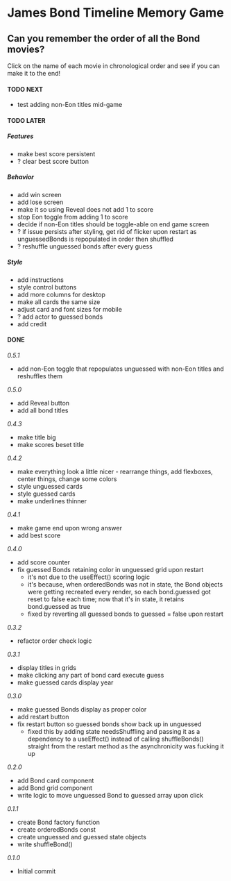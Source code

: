 # James Bond Timeline Memory Game

## Can you remember the order of all the Bond movies?

Click on the name of each movie in chronological order and see if you can make it to the end!

#### TODO NEXT

- test adding non-Eon titles mid-game

#### TODO LATER

##### Features

- make best score persistent
- ? clear best score button

##### Behavior

- add win screen
- add lose screen
- make it so using Reveal does not add 1 to score
- stop Eon toggle from adding 1 to score
- decide if non-Eon titles should be toggle-able on end game screen
- ? if issue persists after styling, get rid of flicker upon restart as unguessedBonds is repopulated in order then shuffled
- ? reshuffle unguessed bonds after every guess

##### Style

- add instructions
- style control buttons
- add more columns for desktop
- make all cards the same size
- adjust card and font sizes for mobile
- ? add actor to guessed bonds
- add credit

#### DONE

_0.5.1_

- add non-Eon toggle that repopulates unguessed with non-Eon titles and reshuffles them

_0.5.0_

- add Reveal button
- add all bond titles

_0.4.3_

- make title big
- make scores beset title

_0.4.2_

- make everything look a little nicer - rearrange things, add flexboxes, center things, change some colors
- style unguessed cards
- style guessed cards
- make underlines thinner

_0.4.1_

- make game end upon wrong answer
- add best score

_0.4.0_

- add score counter
- fix guessed Bonds retaining color in unguessed grid upon restart
  - it's not due to the useEffect() scoring logic
  - it's because, when orderedBonds was not in state, the Bond objects were getting recreated every render, so each bond.guessed got reset to false each time; now that it's in state, it retains bond.guessed as true
  - fixed by reverting all guessed bonds to guessed = false upon restart

_0.3.2_

- refactor order check logic

_0.3.1_

- display titles in grids
- make clicking any part of bond card execute guess
- make guessed cards display year

_0.3.0_

- make guessed Bonds display as proper color
- add restart button
- fix restart button so guessed bonds show back up in unguessed
  - fixed this by adding state needsShuffling and passing it as a dependency to a useEffect() instead of calling shuffleBonds() straight from the restart method as the asynchronicity was fucking it up

_0.2.0_

- add Bond card component
- add Bond grid component
- write logic to move unguessed Bond to guessed array upon click

_0.1.1_

- create Bond factory function
- create orderedBonds const
- create unguessed and guessed state objects
- write shuffleBond()

_0.1.0_

- Initial commit
